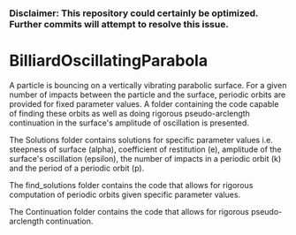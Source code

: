 ### Disclaimer: This repository could certainly be optimized. Further commits will attempt to resolve this issue.

# BilliardOscillatingParabola

A particle is bouncing on a vertically vibrating parabolic surface. For a given number of impacts between the particle and the surface, periodic orbits are provided for fixed parameter values. A folder containing the code capable of finding these orbits as well as doing rigorous pseudo-arclength continuation in the surface's amplitude of oscillation is presented.

The Solutions folder contains solutions for specific parameter values i.e. steepness of surface (alpha), coefficient of restitution (e), amplitude of the surface's oscillation (epsilon), the number of impacts in a periodic orbit (k) and the period of a periodic orbit (p).

The find_solutions folder contains the code that allows for rigorous computation of periodic orbits given specific parameter values.

The Continuation folder contains the code that allows for rigorous pseudo-arclength continuation. 
